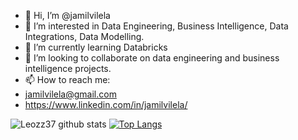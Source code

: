 - 👋 Hi, I’m @jamilvilela
- 👀 I’m interested in Data Engineering, Business Intelligence, Data Integrations, Data Modelling.
- 🌱 I’m currently learning Databricks 
- 💞️ I’m looking to collaborate on data engineering and business intelligence projects.
- 📫 How to reach me: 
- jamilvilela@gmail.com
- https://www.linkedin.com/in/jamilvilela/


![Leozz37 github stats](https://github-readme-stats.vercel.app/api?username=jamilvilela&show_icons=true&hide_border=true&count_private=true&include_all_commits=true)
[![Top Langs](https://github-readme-stats.vercel.app/api/top-langs/?username=jamilvilela&layout=compact&hide_border=true&count_private=true&hide=vue)](https://github.com/jamilvilela?tab=repositories)

<!---
jamilvilela/jamilvilela is a ✨ special ✨ repository because its `README.md` (this file) appears on your GitHub profile.
You can click the Preview link to take a look at your changes.
--->
